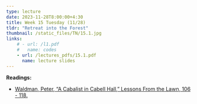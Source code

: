 ```yaml
---
type: lecture
date: 2023-11-28T8:00:00+4:30
title: Week 15 Tuesday (11/28)
tldr: "Retreat into the Forest"
thumbnail: /static_files/TN/15.1.jpg
links: 
    # - url: /l1.pdf
    #   name: codes
    - url: /lectures_pdfs/15.1.pdf
      name: lecture slides
---
```

**Readings:**
- [Waldman, Peter, “A Cabalist in Cabell Hall,” Lessons From the Lawn, 106 - 118.](/readings_pdfs/week2/TH/r1.pdf)

